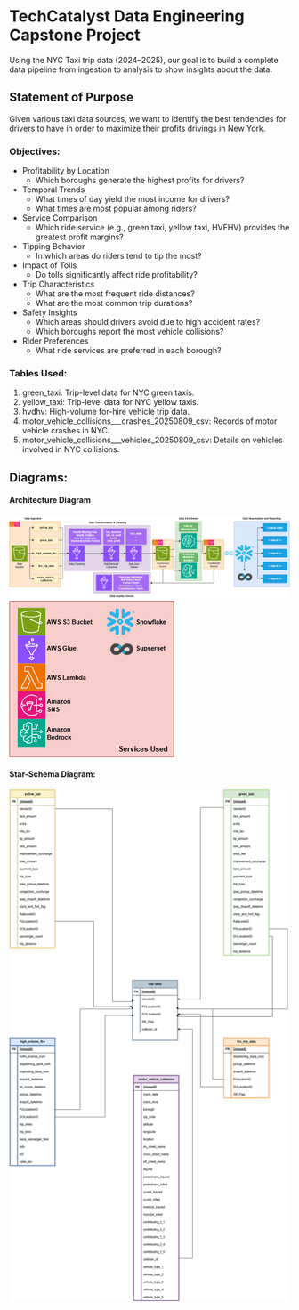 # TechCatalyst Data Engineering Capstone Project
Using the NYC Taxi trip data (2024–2025), our goal is to build a complete data pipeline from ingestion to analysis to show insights about the data. 

## Statement of Purpose

Given various taxi data sources, we want to identify the best tendencies for drivers to have in order to maximize their profits drivings in New York.

### Objectives:
* Profitability by Location 
    * Which boroughs generate the highest profits for drivers? 
* Temporal Trends 
    * What times of day yield the most income for drivers? 
    * What times are most popular among riders? 
* Service Comparison 
    * Which ride service (e.g., green taxi, yellow taxi, HVFHV) provides the greatest profit margins? 
* Tipping Behavior 
    * In which areas do riders tend to tip the most? 
* Impact of Tolls 
    * Do tolls significantly affect ride profitability? 
* Trip Characteristics 
    * What are the most frequent ride distances? 
    * What are the most common trip durations? 
* Safety Insights 
    * Which areas should drivers avoid due to high accident rates? 
    * Which boroughs report the most vehicle collisions? 
* Rider Preferences 
    * What ride services are preferred in each borough? 
### Tables Used: 
1. green_taxi: Trip-level data for NYC green taxis. 
2. yellow_taxi: Trip-level data for NYC yellow taxis. 
3. hvdhv: High-volume for-hire vehicle trip data. 
4. motor_vehicle_collisions___crashes_20250809_csv: Records of motor vehicle crashes in NYC. 
5. motor_vehicle_collisions___vehicles_20250809_csv: Details on vehicles involved in NYC collisions. 



## Diagrams:
#### Architecture Diagram
  <img src="images/diagram_capstone.png" style="zoom:100%;" />

  <img src="images/LEGEND.png" style="zoom:100%;" />

#### Star-Schema Diagram:
<img src="images/star-schema.png" style="zoom:100%;" />



